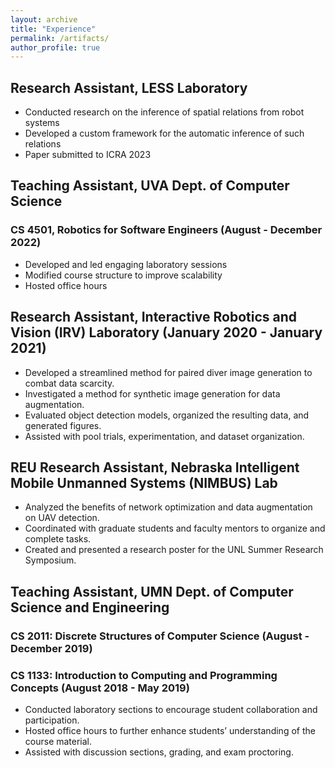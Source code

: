 ```yaml
---
layout: archive
title: "Experience"
permalink: /artifacts/
author_profile: true
---
```


## Research Assistant, LESS Laboratory
* Conducted research on the inference of spatial relations from robot systems
* Developed a custom framework for the automatic inference of such relations
* Paper submitted to ICRA 2023

## Teaching Assistant, UVA Dept. of Computer Science
### CS 4501, Robotics for Software Engineers (August - December 2022)
* Developed and led engaging laboratory sessions
* Modified course structure to improve scalability
* Hosted office hours

## Research Assistant, Interactive Robotics and Vision (IRV) Laboratory (January 2020 - January 2021)
* Developed a streamlined method for paired diver image generation to combat data scarcity.
* Investigated a method for synthetic image generation for data augmentation.
* Evaluated object detection models, organized the resulting data, and generated figures.
* Assisted with pool trials, experimentation, and dataset organization.

## REU Research Assistant, Nebraska Intelligent Mobile Unmanned Systems (NIMBUS) Lab
* Analyzed the benefits of network optimization and data augmentation on UAV detection.
* Coordinated with graduate students and faculty mentors to organize and complete tasks.
* Created and presented a research poster for the UNL Summer Research Symposium.

## Teaching Assistant, UMN Dept. of Computer Science and Engineering
### CS 2011: Discrete Structures of Computer Science (August - December 2019)
### CS 1133: Introduction to Computing and Programming Concepts (August 2018 - May 2019)
* Conducted laboratory sections to encourage student collaboration and participation.
* Hosted office hours to further enhance students’ understanding of the course material.
* Assisted with discussion sections, grading, and exam proctoring.
